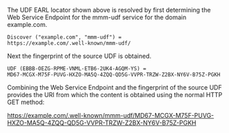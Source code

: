 The UDF EARL locator shown above is resolved by first determining the Web Service
Endpoint for the mmm-udf service for the domain example.com.

~~~~
Discover ("example.com", "mmm-udf") = 
https://example.com/.well-known/mmm-udf/
~~~~

Next the fingerprint of the source UDF is obtained.

~~~~
UDF (EBBB-OEZG-RPME-VNML-ETB6-2UK4-AGQM-YS) =
MD67-MCGX-M75F-PUVG-HXZO-MA5Q-4ZQQ-QD5G-VVPR-TRZW-Z2BX-NY6V-B75Z-PGKH
~~~~

Combining the Web Service Endpoint and the fingerprint of the source UDF provides
the URI from which the content is obtained using the normal HTTP GET method:

https://example.com/.well-known/mmm-udf/MD67-MCGX-M75F-PUVG-HXZO-MA5Q-4ZQQ-QD5G-VVPR-TRZW-Z2BX-NY6V-B75Z-PGKH


